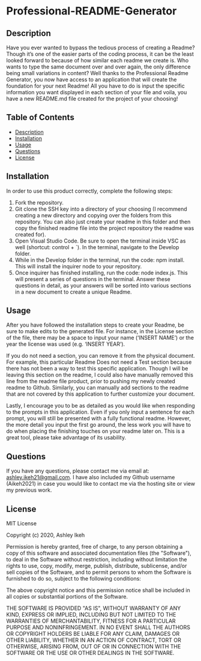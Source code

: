 # Professional-README-Generator

## Description
Have you ever wanted to bypass the tedious process of creating a Readme? Though it’s one of the easier parts of the coding process, it can be the least looked forward to because of how similar each readme we create is. 
Who wants to type the same document over and over again, the only difference being small variations in content?
Well thanks to the Professional Readme Generator, you now have access to an application that will create the foundation for your next Readme!
All you have to do is input the specific information you want displayed in each section of your file and voila, you have a new README.md file created for the project of your choosing!


## Table of Contents
    
* [Description](#description)
* [Installation](#installation)
* [Usage](#usage)
* [Questions](#questions)
* [License](#license)


## Installation
In order to use this product correctly, complete the following steps:
1) Fork the repository.
2) Git clone the SSH key into a directory of your choosing (I recommend creating a new directory and copying over the folders from this repository. You can also just create your readme in this folder and then copy the finished readme file into the project repository the readme was created for).
3) Open Visual Studio Code. Be sure to open the terminal inside VSC as well (shortcut: control + `). In the terminal, navigate to the Develop folder.
4) While in the Develop folder in the terminal, run the code: npm install. This will install the inquirer node to your repository.
5) Once inquirer has finished installing, run the code: node index.js. This will present a series of questions in the terminal. Answer these questions in detail, as your answers will be sorted into various sections in a new document to create a unique Readme.



## Usage
After you have followed the installation steps to create your Readme, be sure to make edits to the generated file. For instance, in the License section of the file, there may be a space to input your name (‘INSERT NAME’) or the year the license was used (e.g. ‘INSERT YEAR’).

If you do not need a section, you can remove it from the physical document. For example, this particular Readme Does not need a Test section because there has not been a way to test this specific application. Though I will be leaving this section on the readme, I could also have manually removed this line from the readme file product, prior to pushing my newly created readme to Github.
Similarly, you can manually add sections to the readme that are not covered by this application to further customize your document.

Lastly, I encourage you to be as detailed as you would like when responding to the prompts in this application. Even if you only input a sentence for each prompt, you will still be presented with a fully functional readme. However, the more detail you input the first go around, the less work you will have to do when placing the finishing touches on your readme later on. This is a great tool, please take advantage of its usability. 



    
## Questions
    
If you have any questions, please contact me via email at: ashley.ikeh21@gmail.com. I have also included my Github username (Aikeh2021) in case you would like to contact me via the hosting site or view my previous work.


## License

MIT License

Copyright (c) 2020, Ashley Ikeh

Permission is hereby granted, free of charge, to any person obtaining a copy
of this software and associated documentation files (the "Software"), to deal
in the Software without restriction, including without limitation the rights
to use, copy, modify, merge, publish, distribute, sublicense, and/or sell
copies of the Software, and to permit persons to whom the Software is
furnished to do so, subject to the following conditions:

The above copyright notice and this permission notice shall be included in all
copies or substantial portions of the Software.

THE SOFTWARE IS PROVIDED "AS IS", WITHOUT WARRANTY OF ANY KIND, EXPRESS OR
IMPLIED, INCLUDING BUT NOT LIMITED TO THE WARRANTIES OF MERCHANTABILITY,
FITNESS FOR A PARTICULAR PURPOSE AND NONINFRINGEMENT. IN NO EVENT SHALL THE
AUTHORS OR COPYRIGHT HOLDERS BE LIABLE FOR ANY CLAIM, DAMAGES OR OTHER
LIABILITY, WHETHER IN AN ACTION OF CONTRACT, TORT OR OTHERWISE, ARISING FROM,
OUT OF OR IN CONNECTION WITH THE SOFTWARE OR THE USE OR OTHER DEALINGS IN THE
SOFTWARE.